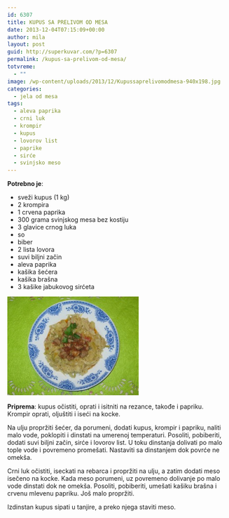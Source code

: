 ```yaml
---
id: 6307
title: KUPUS SA PRELIVOM OD MESA
date: 2013-12-04T07:15:09+00:00
author: mila
layout: post
guid: http://superkuvar.com/?p=6307
permalink: /kupus-sa-prelivom-od-mesa/
totvreme:
  - ""
image: /wp-content/uploads/2013/12/Kupussaprelivomodmesa-940x198.jpg
categories:
  - jela od mesa
tags:
  - aleva paprika
  - crni luk
  - krompir
  - kupus
  - lovorov list
  - paprike
  - sirće
  - svinjsko meso
---
```

**Potrebno je**:

  * sveži kupus (1 kg)
  * 2 krompira
  * 1 crvena paprika
  * 300 grama svinjskog mesa bez kostiju
  * 3 glavice crnog luka
  * so
  * biber
  * 2 lista lovora
  * suvi biljni začin
  * aleva paprika
  * kašika šećera
  * kašika brašna
  * 3 kašike jabukovog sirćeta

[<img class="alignnone size-medium wp-image-6308" src="/wp-content/uploads/2013/12/Kupussaprelivomodmesa-300x225.jpg" alt="Kupussaprelivomodmesa" width="300" height="225" />](/wp-content/uploads/2013/12/Kupussaprelivomodmesa.jpg)

**Priprema**: kupus očistiti, oprati i isitniti na rezance, takođe i papriku. Krompir oprati, oljuštiti i iseći na kocke.

Na ulju propržiti šećer, da porumeni, dodati kupus, krompir i papriku, naliti malo vode, poklopiti i dinstati na umerenoj temperaturi. Posoliti, pobiberiti, dodati suvi biljni začin, sirće i lovorov list. U toku dinstanja dolivati po malo tople vode i povremeno promešati. Nastaviti sa dinstanjem dok povrće ne omekša.

Crni luk očistiti, iseckati na rebarca i propržiti na ulju, a zatim dodati meso isečeno na kocke. Kada meso porumeni, uz povremeno dolivanje po malo vode dinstati dok ne omekša. Posoliti, pobiberiti, umešati kašiku brašna i crvenu mlevenu papriku. Još malo propržiti.

Izdinstan kupus sipati u tanjire, a preko njega staviti meso.
